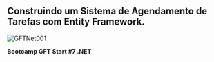 ## Construindo um Sistema de Agendamento de Tarefas com Entity Framework.

![GFTNet001](https://github.com/user-attachments/assets/0c07fdcb-9e4c-457c-ab73-0ca31b495868)


**Bootcamp GFT Start #7 .NET**

